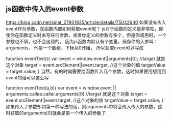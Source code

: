 ## js函数中传入的event参数
https://blog.csdn.net/sinat_27801935/article/details/75042940
如果没有传入event作为参数，在函数内部如何获取event呢？
js对于函数的定义是非常松，即使你在函数定义时未写任何参数，或者你定义的参数有多个，但是你调用时，一个参数也不填，也不会出错的。 
因为js函数内默认有个变量，保存你的入参叫：arguments， 
他是一个数组，下标从0开始， 
所以获取event可以写成

function eventTest(){
    var event = window.event||arguments[0];
    //target 就是这个对象
    target = event.srcElement||event.target,
    //这个对象的值
    targetValue = target.value;
}
当然，有的时候需要给函数传入几个参数，这时如果要用想用到event的话可以这么写

function eventTest(a,b){
    var event = window.event || arguments.callee.caller.arguments[0]
    //target 就是这个对象
    target = event.srcElement||event.target,
    //这个对象的值
    targetValue = target.value;
}
如果传入了参数却如第一种写法的话，则arguments中将会传入传入的参数，这时获取的arguments[0]就会是第一个传入的参数了